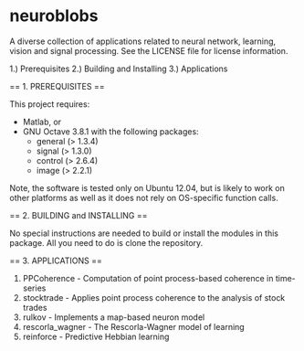 neuroblobs
==========

A diverse collection of applications related to neural network, learning, vision and signal processing. See the LICENSE file for license information.

 1.) Prerequisites
 2.) Building and Installing
 3.) Applications
 
== 1. PREREQUISITES ==

 This project requires:
  * Matlab, or 
  * GNU Octave 3.8.1 with the following packages:
    - general (> 1.3.4)
    - signal (> 1.3.0)
    - control (> 2.6.4)
    - image (> 2.2.1)
 
 Note, the software is tested only on Ubuntu 12.04, but is likely to work on other platforms as well
 as it does not rely on OS-specific function calls.

== 2. BUILDING and INSTALLING ==
 
 No special instructions are needed to build or install the modules in this package. All you
 need to do is clone the repository.

== 3. APPLICATIONS ==

 1. PPCoherence - Computation of point process-based coherence in time-series
 2. stocktrade - Applies point process coherence to the analysis of stock trades
 3. rulkov - Implements a map-based neuron model
 4. rescorla_wagner - The Rescorla-Wagner model of learning
 5. reinforce - Predictive Hebbian learning

